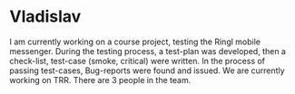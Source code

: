 # Vladislav
I am currently working on a course project, testing the Ringl mobile messenger. During the testing process, a test-plan was developed, then a check-list, test-case (smoke, critical) were written. In the process of passing test-cases, Bug-reports were found and issued. We are currently working on TRR. There are 3 people in the team.
